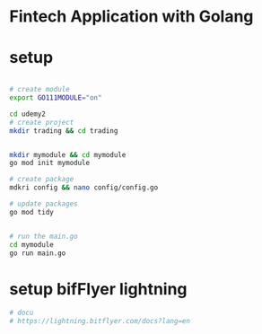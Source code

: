 # Fintech Application with Golang

# setup 
```bash

# create module
export GO111MODULE="on"

cd udemy2
# create project
mkdir trading && cd trading


mkdir mymodule && cd mymodule
go mod init mymodule

# create package
mdkri config && nano config/config.go

# update packages
go mod tidy


# run the main.go
cd mymodule
go run main.go
```

# setup bifFlyer lightning
```bash
# docu
# https://lightning.bitflyer.com/docs?lang=en


```